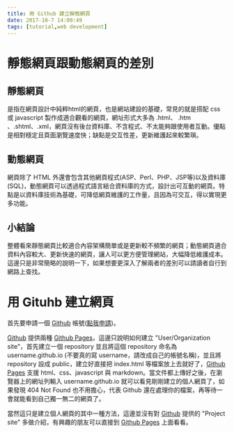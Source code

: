 ```yaml
---
title: 用 Github 建立靜態網頁
date: 2017-10-7 14:00:49
tags: [tutorial,web development]
---
```


# 靜態網頁跟動態網頁的差別

## 靜態網頁

是指在網頁設計中純粹html的網頁，也是網站建設的基礎，常見的就是搭配 css 或 javascript 製作成適合觀看的網頁，網址形式大多為 .html、 .htm 、.shtml、.xml，網頁沒有後台資料庫、不含程式、不太能夠跟使用者互動。優點是相對穩定且頁面瀏覽速度快；缺點是交互性差，更新維護起來較繁瑣。

## 動態網頁

網頁除了 HTML 外還會包含其他網頁程式(ASP、Perl、PHP、JSP等)以及資料庫(SQL)，動態網頁可以透過程式語言結合資料庫的方式，設計出可互動的網頁。特點是以資料庫技術為基礎，可降低網頁維護的工作量，且因為可交互，得以實現更多功能。

## 小結論

整體看來靜態網頁比較適合內容架構簡單或是更新較不頻繁的網頁；動態網頁適合資料內容較大、更新快速的網頁，讓人可以更方便管理網站，大幅降低維護成本。這邊只是非常簡略的說明一下，如果想要更深入了解兩者的差別可以請讀者自行到網路上查找。

# 用 Gituhb 建立網頁

首先要申請一個 [Github](https://github.com/) 帳號([點我申請](https://github.com/))。

[Github](https://github.com/) 提供兩種 [Github Pages](https://pages.github.com/)，這邊只說明如何建立 "User/Organization site"，首先建立一個 repository 並且將這個 repository 命名為 username.github.io (不要真的寫 username，請改成自己的帳號名稱)，並且將 repository 設成 public，建立好直接把 index.html 等檔案放上去就好了，[Github Pages](https://pages.github.com/) 支援 html、css、javascript 與 markdown。當文件都上傳好之後，在瀏覽器上的網址列輸入 username.github.io 就可以看見剛剛建立的個人網頁了，如果發現 404 Not Found 也不用擔心，代表 Github 還在處理你的檔案，再等待一會就能看到自己獨一無二的網頁了。

當然這只是建立個人網頁的其中一種方法，這邊並沒有對 [Github](https://github.com/) 提供的 "Project site" 多做介紹，有興趣的朋友可以直接到 [Github Pages](https://pages.github.com/) 上面看看。